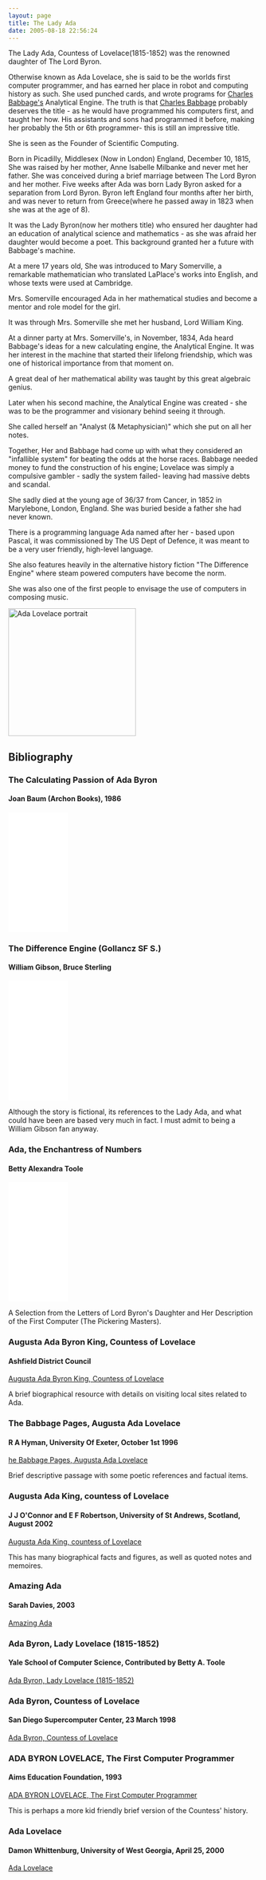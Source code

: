 ```yaml
---
layout: page
title: The Lady Ada
date: 2005-08-18 22:56:24
---
```

The Lady Ada, Countess of Lovelace(1815-1852) was the renowned daughter of The Lord Byron.

Otherwise known as Ada Lovelace, she is said to be the worlds first computer programmer, and has earned her place in robot and computing history as such. She used punched cards, and wrote programs for [Charles Babbage's](/wiki/charles_babbage.html "Charles Babbage") Analytical Engine. The truth is that [Charles Babbage](/wiki/charles_babbage.html "Charles Babbage") probably deserves the title - as he would have programmed his computers first, and taught her how. His assistants and sons had programmed it before, making her probably the 5th or 6th programmer- this is still an impressive title.

She is seen as the Founder of Scientific Computing.

Born in Picadilly, Middlesex (Now in London) England, December 10, 1815, She was raised by her mother, Anne Isabelle Milbanke and never met her father. She was conceived during a brief marriage between The Lord Byron and her mother. Five weeks after Ada was born Lady Byron asked for a separation from Lord Byron. Byron left England four months after her birth, and was never to return from Greece(where he passed away in 1823 when she was at the age of 8).

It was the Lady Byron(now her mothers title) who ensured her daughter had an education of analytical science and mathematics - as she was afraid her daughter would become a poet. This background granted her a future with Babbage's machine.

At a mere 17 years old, She was introduced to Mary Somerville, a remarkable mathematician who translated LaPlace's works into English, and whose texts were used at Cambridge.

Mrs. Somerville encouraged Ada in her mathematical studies and become a mentor and role model for the girl.

It was through Mrs. Somerville she met her husband, Lord William King.

At a dinner party at Mrs. Somerville's, in November, 1834, Ada heard Babbage's ideas for a new calculating engine, the Analytical Engine. It was her interest in the machine that started their lifelong friendship, which was one of historical importance from that moment on.

A great deal of her mathematical ability was taught by this great algebraic genius.

Later when his second machine, the Analytical Engine was created - she was to be the programmer and visionary behind seeing it through.

She called herself an "Analyst (& Metaphysician)" which she put on all her notes.

Together, Her and Babbage had come up with what they considered an "infallible system" for beating the odds at the horse races. Babbage needed money to fund the construction of his engine; Lovelace was simply a compulsive gambler - sadly the system failed- leaving had massive debts and scandal.

She sadly died at the young age of 36/37 from Cancer, in 1852 in Marylebone, London, England. She was buried beside a father she had never known.

There is a programming language Ada named after her - based upon Pascal, it was commissioned by The US Dept of Defence, it was meant to be a very user friendly, high-level language.

She also features heavily in the alternative history fiction "The Difference Engine" where steam powered computers have become the norm.

She was also one of the first people to envisage the use of computers in composing music.

<a title="Alfred Edward Chalon, Public domain, via Wikimedia Commons" href="https://commons.wikimedia.org/wiki/File:Ada_Lovelace_portrait.jpg"><img width="256" alt="Ada Lovelace portrait" src="https://upload.wikimedia.org/wikipedia/commons/thumb/a/a4/Ada_Lovelace_portrait.jpg/256px-Ada_Lovelace_portrait.jpg"></a>

## Bibliography

### The Calculating Passion of Ada Byron

#### Joan Baum (Archon Books), 1986

<iframe style="width:120px;height:240px;" marginwidth="0" marginheight="0" scrolling="no" frameborder="0" src="//ws-eu.amazon-adsystem.com/widgets/q?ServiceVersion=20070822&OneJS=1&Operation=GetAdHtml&MarketPlace=GB&source=ss&ref=as_ss_li_til&ad_type=product_link&tracking_id=orionrobots-21&language=en_GB&marketplace=amazon&region=GB&placement=0208021191&asins=0208021191&linkId=58b02f0ef2fd43dd7e9cd84f55c5e1ae&show_border=true&link_opens_in_new_window=true"></iframe>

### The Difference Engine (Gollancz SF S.)

#### William Gibson, Bruce Sterling

<iframe style="width:120px;height:240px;" marginwidth="0" marginheight="0" scrolling="no" frameborder="0" src="//ws-eu.amazon-adsystem.com/widgets/q?ServiceVersion=20070822&OneJS=1&Operation=GetAdHtml&MarketPlace=GB&source=ss&ref=as_ss_li_til&ad_type=product_link&tracking_id=orionrobots-21&language=en_GB&marketplace=amazon&region=GB&placement=0575600292&asins=0575600292&linkId=2dac1c9c94c900a40c7e21b0ba84d89b&show_border=true&link_opens_in_new_window=true"></iframe>
 
Although the story is fictional, its references to the Lady Ada, and what could have been are based very much in fact. I must admit to being a William Gibson fan anyway.

### Ada, the Enchantress of Numbers

#### Betty Alexandra Toole

<iframe style="width:120px;height:240px;" marginwidth="0" marginheight="0" scrolling="no" frameborder="0" src="//ws-eu.amazon-adsystem.com/widgets/q?ServiceVersion=20070822&OneJS=1&Operation=GetAdHtml&MarketPlace=GB&source=ss&ref=as_ss_li_til&ad_type=product_link&tracking_id=orionrobots-21&language=en_GB&marketplace=amazon&region=GB&placement=0912647094&asins=0912647094&linkId=77f85b18d13fcdd76dd67fa4d14f19fd&show_border=true&link_opens_in_new_window=true"></iframe>

A Selection from the Letters of Lord Byron's Daughter and Her Description of the First Computer (The Pickering Masters).

### Augusta Ada Byron King, Countess of Lovelace

#### Ashfield District Council

[Augusta Ada Byron King, Countess of Lovelace](http://www.ashfield-dc.gov.uk/see_and_do/churches/ada_lovelace.shtml)

A brief biographical resource with details on visiting local sites related to Ada.

### The Babbage Pages, Augusta Ada Lovelace

#### R A Hyman, University Of Exeter, October 1st 1996

[he Babbage Pages, Augusta Ada Lovelace](http://www.ex.ac.uk/BABBAGE/ada.html)

Brief descriptive passage with some poetic references and factual items.

### Augusta Ada King, countess of Lovelace

#### J J O'Connor and E F Robertson, University of St Andrews, Scotland, August 2002

[Augusta Ada King, countess of Lovelace](http://www-gap.dcs.st-and.ac.uk/~history/Mathematicians/Lovelace.html)

This has many biographical facts and figures, as well as quoted notes and memoires.

### Amazing Ada

#### Sarah Davies, 2003

[Amazing Ada](http://home.clara.net/brillbabbage/ada.htm)

### Ada Byron, Lady Lovelace (1815-1852)

#### Yale School of Computer Science, Contributed by Betty A. Toole

[Ada Byron, Lady Lovelace (1815-1852)](http://www.cs.yale.edu/homes/tap/Files/ada-bio.html)

### Ada Byron, Countess of Lovelace

#### San Diego Supercomputer Center, 23 March 1998

[Ada Byron, Countess of Lovelace](http://www.sdsc.edu/ScienceWomen/lovelace.html)

### ADA BYRON LOVELACE, The First Computer Programmer

#### Aims Education Foundation, 1993

[ADA BYRON LOVELACE, The First Computer Programmer](http://www.aimsedu.org/Math_History/Samples/ADA/Ada.html)

This is perhaps a more kid friendly brief version of the Countess' history.

### Ada Lovelace

#### Damon Whittenburg, University of West Georgia, April 25, 2000

[Ada Lovelace](http://www.cs.westga.edu/gallery/daemon.htm)
